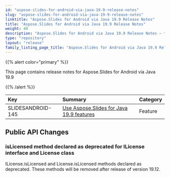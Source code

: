 ```yaml
---
id: "aspose-slides-for-android-via-java-19-9-release-notes"
slug: "aspose-slides-for-android-via-java-19-9-release-notes"
linktitle: "Aspose.Slides for Android via Java 19.9 Release Notes"
title: "Aspose.Slides for Android via Java 19.9 Release Notes"
weight: 40
description: "Aspose.Slides for Android via Java 19.9 Release Notes – the latest updates and fixes."
type: "repository"
layout: "release"
family_listing_page_title: "Aspose.Slides for Android via Java 19.9 Release Notes"
---
```


{{% alert color="primary" %}} 

 This page contains release notes for Aspose.Slides for Android via Java 19.9

{{% /alert %}} 

|**Key**|**Summary**|**Category**|
| :- | :- | :- |
|SLIDESANDROID-145|[Use Aspose.Slides for Java 19.9 features](/slides/java/release-notes/2019/aspose-slides-for-java-19-9-release-notes/)|Feature|
## **Public API Changes**

### **isLicensed method declared as deprecated for ILicense interface and License class**
ILicense.isLicensed and License.isLicensed methods declared as deprecated. These methods will be removed after release of version 19.12.






